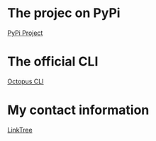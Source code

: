 # The projec on PyPi
[PyPi Project](https://pypi.org/project/pypus)

# The official CLI
[Octopus CLI](https://octopus.com/docs/octopus-rest-api/octopus-cli)

# My contact information
[LinkTree](https://linktr.ee/mpmackenna)


